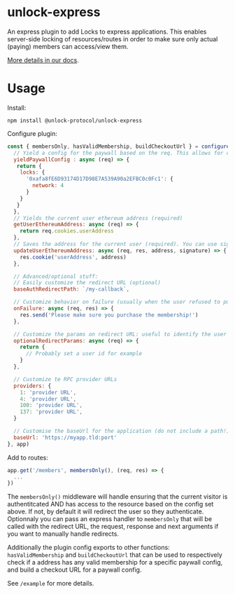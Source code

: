 # unlock-express

An express plugin to add Locks to express applications. This enables server-side locking of resources/routes in order to make sure only actual (paying) members can access/view them.

[More details in our docs](https://docs.unlock-protocol.com/developers/tutorials/backend-locking-with-express.js).

# Usage

Install:

`npm install @unlock-protocol/unlock-express`

Configure plugin:

```javascript
const { membersOnly, hasValidMembership, buildCheckoutUrl } = configureUnlock({
  // Yield a config for the paywall based on the req. This allows for customization of the config based on the route or other elements (required) See https://docs.unlock-protocol.com/developers/paywall/configuring-checkout
  yieldPaywallConfig : async (req) => {
   return {
    locks: {
      '0xafa8fE6D93174D17D98E7A539A90a2EFBC0c0Fc1': {
        network: 4
      }
    }
   }
  },
  // Yields the current user ethereum address (required)
  getUserEthereumAddress: async (req) => {
    return req.cookies.userAddress
  },
  // Saves the address for the current user (required). You can use signature
  updateUserEthereumAddress: async (req, res, address, signature) => {
    res.cookie('userAddress', address)
  },

  // Advanced/optional stuff:
  // Easily customize the redirect URL (optional)
  baseAuthRedirectPath: `/my-callback`,

  // Customize behavior on failure (usually when the user refused to purchase a membership!)
  onFailure: async (req, res) => {
    res.send('Please make sure you purchase the membership!')
  },

  // Customize the params on redirect URL: useful to identify the user for updateUserEthereumAddress and getUserEthereumAddress (optional)
  optionalRedirectParams: async (req) => {
    return {
      // Probably set a user id for example
    }
  },

  // Customize te RPC provider URLs
  providers: {
    1: 'provider URL',
    4: 'provider URL',
    100: 'provider URL',
    137: 'provider URL',
  }

  // Customise the baseUrl for the application (do not include a path!)
  baseUrl: 'https://myapp.tld:port'
}, app)
```

Add to routes:

```javascript
app.get('/members', membersOnly(), (req, res) => {
  ...
})
```

The `membersOnly()` middleware will handle ensuring that the current visitor is authentitcated AND has access to the resource based on the config set above. If not, by default it will redirect the user so they authenticate. Optionnaly you can pass an express handler to `membersOnly` that will be called with the redirect URL, the request, response and next arguments if you want to manually handle redirects.

Additionally the plugin config exports to other functions: `hasValidMembership` and `buildCheckoutUrl` that can be used to respectively check if a address has any valid membership for a specific paywall config, and build a checkout URL for a paywall config.

See `/example` for more details.
